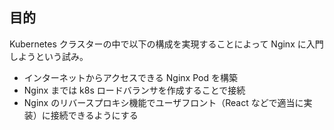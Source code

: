 ## 目的
Kubernetes クラスターの中で以下の構成を実現することによって Nginx に入門しようという試み。
- インターネットからアクセスできる Nginx Pod を構築
- Nginx までは k8s ロードバランサを作成することで接続
- Nginx のリバースプロキシ機能でユーザフロント（React などで適当に実装）に接続できるようにする


